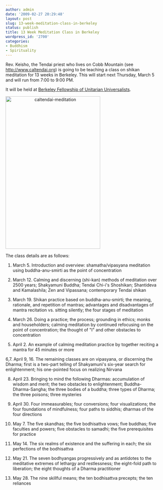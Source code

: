 ```yaml
---
author: admin
date: '2009-02-27 20:29:48'
layout: post
slug: 13-week-meditation-class-in-berkeley
status: publish
title: 13 Week Meditation Class in Berkeley
wordpress_id: '2700'
categories:
- Buddhism
- Spirituality
---
```

Rev. Keisho, the Tendai priest who lives on Cobb Mountain (see <a href="http://www.caltendai.org">http://www.caltendai.org</a>) is going to be teaching a class on shikan meditation for 13 weeks in Berkeley. This will start next Thursday, March 5 and will run from 7:00 to 9:00 PM.

It will be held at <a href="http://www.bfuu.org/">Berkeley Fellowship of Unitarian Universalists</a>.

<a href="http://www.flickr.com/photos/albill/3314744231/" title="caltendai-meditation by albill, on Flickr"><img src="http://farm4.static.flickr.com/3419/3314744231_3172d7b248.jpg" width="311" height="500" alt="caltendai-meditation" style="text-align: center" /></a>

The class details are as follows:

1. March 5. Introduction and overview: shamatha/vipasyana meditation using buddha-anu-smirti as the point of concentration

2. March 12. Calming and discerning (shi-kan) methods of meditation over 2500 years; Shakyamuni Buddha; Tendai Chi-i's Shoshikan; Shantideva and Kamalashila; Zen and Vipassana; contemporary Tendai shikan

3. March 19. Shikan practice based on buddha-anu-smirti; the meaning, rationale, and repetition of mantras; advantages and disadvantages of mantra recitation vs. sitting silently; the four stages of meditation

4. March 26. Doing a practice; the process; grounding in ethics; monks and householders; calming meditation by continued refocusing on the point of concentration; the thought of "I" and other obstacles to concentration

5. April 2. An example of calming meditation practice by together reciting a mantra for 45 minutes or more

6,7. April 9, 16. The remaining classes are on vipasyana, or discerning the Dharma; first is a two-part telling of Shakyamuni's six-year search for enlightenment; his one-pointed focus on realizing Nirvana

8. April 23. Bringing to mind the following Dharmas: accumulation of wisdom and merit; the two obstacles to enlightenment; Buddha-Dharma-Sangha; the three bodies of a buddha; three types of Dharma; the three poisons; three mysteries

9. April 30. Four immeasurables; four conversions; four visualizations; the four foundations of mindfulness; four paths to siddhis; dharmas of the four directions

10. May 7. The five skandhas; the five bodhisattva vows; five buddhas; five faculties and powers; five obstacles to samadhi; the five prerequisites for practice

11. May 14. The six realms of existence and the suffering in each; the six perfections of the bodhisattva

12. May 21. The seven bodhyangas progressively and as antidotes to the meditative extremes of lethargy and restlessness; the eight-fold path to liberation; the eight thoughts of a Dharma practitioner

13. May 28. The nine skillful means; the ten bodhisattva precepts; the ten reliances 
